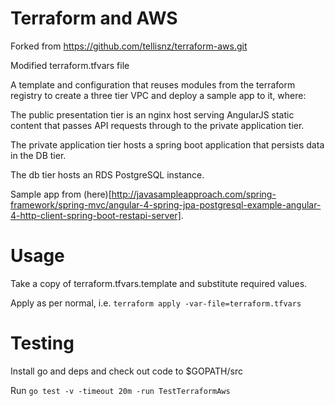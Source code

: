 # Terraform and AWS

Forked from https://github.com/tellisnz/terraform-aws.git

Modified terraform.tfvars file

A template and configuration that reuses modules from the terraform registry to
create a three tier VPC and deploy a sample app to it, where:

The public presentation tier is an nginx host serving AngularJS static content
that passes API requests through to the private application tier.

The private application tier hosts a spring boot application that persists data
in the DB tier.

The db tier hosts an RDS PostgreSQL instance.

Sample app from (here)[http://javasampleapproach.com/spring-framework/spring-mvc/angular-4-spring-jpa-postgresql-example-angular-4-http-client-spring-boot-restapi-server].

# Usage

Take a copy of terraform.tfvars.template and substitute required values.

Apply as per normal, i.e. `terraform apply -var-file=terraform.tfvars`

# Testing

Install go and deps and check out code to $GOPATH/src

Run `go test -v -timeout 20m -run TestTerraformAws`
